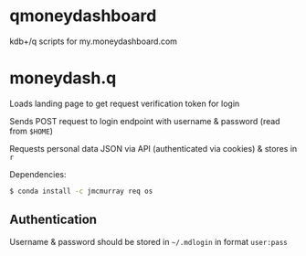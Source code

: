 # qmoneydashboard

kdb+/q scripts for my.moneydashboard.com

# moneydash.q

Loads landing page to get request verification token for login

Sends POST request to login endpoint with username & password (read from
`$HOME`)

Requests personal data JSON via API (authenticated via cookies) & stores in `r`

Dependencies:

```bash
$ conda install -c jmcmurray req os
```

## Authentication

Username & password should be stored in `~/.mdlogin` in format `user:pass`
